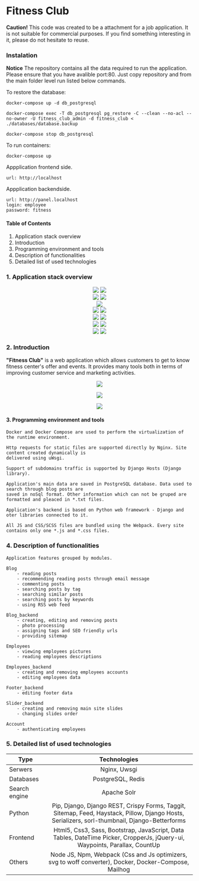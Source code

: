 # Fitness Club
**Caution!** This code was created to be a attachment for a job application. It is not suitable for commercial purposes. If you find something interesting in it, please do not hesitate to reuse.

### Instalation
**Notice** The repository contains all the data required to run the application.
Please ensure that you have avalible port:80.
Just copy repository and from the main folder level run listed below commands.

To restore the database:

```
docker-compose up -d db_postgresql

docker-compose exec -T db_postgresql pg_restore -C --clean --no-acl --no-owner -U fitness_club_admin -d fitness_club < ./databases/database.backup

docker-compose stop db_postgresql
```

To run containers:

```
docker-compose up
```

Appplication frontend side.
```
url: http://localhost
```
Appplication backendside.
```
url: http://panel.localhost
login: employee
password: fitness
```


#### Table of Contents

1. Application stack overview
2. Introduction
3. Programming environment and tools
4. Description of functionalities
5. Detailed list of used technologies

### 1. Application stack overview

      
<p align="center">
    <img src="./docs/readme/shields/nginx.svg">
    <img src="./docs/readme/shields/uwsgi.svg"><br/>    
    <img src="./docs/readme/shields/postgresql.svg">
    <img src="./docs/readme/shields/redis.svg"><br/>   
    <img src="./docs/readme/shields/solr.svg"><br/>    
    <img src="./docs/readme/shields/python.svg">
    <img src="./docs/readme/shields/django.svg"><br/>    
    <img src="./docs/readme/shields/sass.svg">
    <img src="./docs/readme/shields/bootstrap.svg"><br/>     
    <img src="./docs/readme/shields/javascript.svg">     
    <img src="./docs/readme/shields/webpack.svg"><br/>    
    <img src="./docs/readme/shields/docker.svg">
    <img src="./docs/readme/shields/dockercompose.svg">
</p>


### 2. Introduction
**"Fitness Club"** is a web application which allows customers to get to know fitness center's offer and events. It provides many tools both in terms of improving customer service and marketing activities.

<p align="center">
    <img src="./docs/readme/screen.jpg">
</p>
<p align="center">
    <img src="./docs/readme/screen2.jpg">
</p>
<p align="center">
    <img src="./docs/readme/screen3.jpg">
</p>

#### 3. Programming environment and tools

    Docker and Docker Compose are used to perform the virtualization of the runtime environment.

    Http requests for static files are supported directly by Nginx. Site content created dynamically is 
    delivered using uWsgi.

    Support of subdomains traffic is supported by Django Hosts (Django library).

    Application's main data are saved in PostgreSQL database. Data used to search through blog posts are 
    saved in noSql format. Other information which can not be gruped are formatted and pleaced in *.txt files.

    Application's backend is based on Python web framework - Django and oter libraries connected to it. 
    
    All JS and CSS/SCSS files are bundled using the Webpack. Every site contains only one *.js and *.css files.

### 4. Description of functionalities

    Application features grouped by modules.

    Blog
        - reading posts
        - recommending reading posts through email message
        - commenting posts
        - searching posts by tag
        - searching similar posts
        - searching posts by keywords
        - using RSS web feed

    Blog_backend
        - creating, editing and removing posts
        - photo processing
        - assigning tags and SEO friendly urls
        - providing sitemap

    Employees
        - viewing employees pictures
        - reading employees descriptions

    Employees_backend
        - creating and removing employees accounts
        - editing employees data

    Footer_backend
        - editing footer data

    Slider_backend
        - creating and removing main site slides
        - changing slides order

    Account
        - authenticating employees

### 5. Detailed list of used technologies

| Type        | Technologies           |
| ------------- |:-------------:|
| Serwers      | Nginx, Uwsgi |
| Databases      | PostgreSQL, Redis      |
| Search engine | Apache Solr      |
| Python | Pip,  Django, Django REST, Crispy Forms, Taggit, Sitemap, Feed, Haystack, Pillow, Django Hosts, Serializers, sorl-thumbnail, Django-Betterforms      |
| Frontend | Html5, Css3, Sass, Bootstrap, JavaScript, Data Tables, DateTime Picker, CropperJs, jQuery-ui, Waypoints, Parallax, CountUp      |
| Others | Node JS, Npm, Webpack (Css and Js optimizers, svg to woff converter), Docker, Docker-Compose, Mailhog      |
